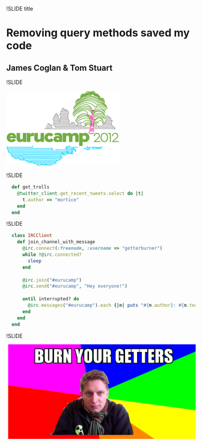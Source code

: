 !SLIDE title
# Removing query methods saved my code
## James Coglan & Tom Stuart


!SLIDE

![Eurucamp](logo-1024.png)


!SLIDE

```rb
  def get_trolls
    @twitter_client.get_recent_tweets.select do |t|
      t.author == "mortice"
    end
  end
```


!SLIDE

```rb
  class IRCClient
    def join_channel_with_message
      @irc.connect(:freenode, :username => "getterburner")
      while !@irc.connected?
        sleep
      end

      @irc.join("#eurucamp")
      @irc.send("#eurucamp", "Hey everyone!")

      until interrupted? do
        @irc.messages("#eurucamp").each {|m| puts "#{m.author}: #{m.text}"}
      end
    end
  end
```


!SLIDE

![Burn your getters](byg.jpg)
